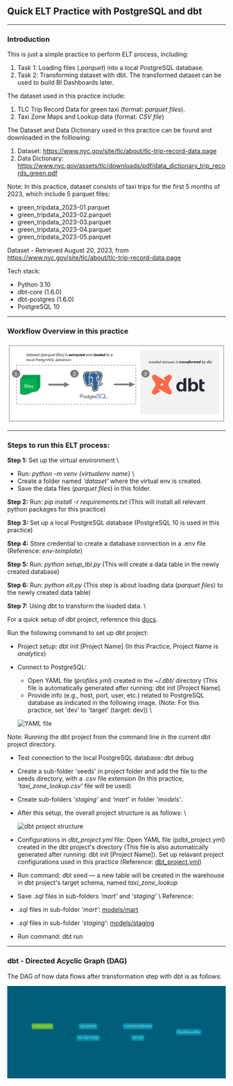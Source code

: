 ## Quick ELT Practice with PostgreSQL and dbt
---

### Introduction
This is just a simple practice to perform ELT process, including:
1. Task 1: Loading files (*.parquet*) into a local PostgreSQL database.
2. Task 2: Transforming dataset with dbt. The transformed dataset can be used to build BI Dashboards later.

The dataset used in this practice include:
1. TLC Trip Record Data for green taxi (format: *parquet files*).
2. Taxi Zone Maps and Lookup data (format: *CSV file*)

The Dataset and Data Dictionary used in this practice can be found and downloaded in the folllowing: 
1. Dataset: https://www.nyc.gov/site/tlc/about/tlc-trip-record-data.page
2. Data Dictionary: https://www.nyc.gov/assets/tlc/downloads/pdf/data_dictionary_trip_records_green.pdf

Note: In this practice, dataset consists of taxi trips for the first 5 months of 2023, which include 5 parquet files:
- green_tripdata_2023-01.parquet
- green_tripdata_2023-02.parquet  
- green_tripdata_2023-03.parquet
- green_tripdata_2023-04.parquet
- green_tripdata_2023-05.parquet

Dataset - Retrieved August 20, 2023, from https://www.nyc.gov/site/tlc/about/tlc-trip-record-data.page

Tech stack:
- Python 3.10
- dbt-core (1.6.0)
- dbt-postgres (1.6.0)
- PostgreSQL 10

---
### Workflow Overview in this practice

  ![workflow](https://github.com/DoThNg/Data-Engineering-Projects/blob/main/1_PostgreSQL_ETL/docs/elt_workflow.png)

---

### Steps to run this ELT process:
**Step 1:** Set up the virtual environment \\
- Run: *python -m venv {virtualenv name}* \\
- Create a folder named *'dataset'* where the virtual env is created. 
- Save the data files (*parquet files*) in this folder. 

**Step 2:** Run: *pip install -r requirements.txt* (This will install all relevant python packages for this practice)

**Step 3:** Set up a local PostgreSQL database (PostgreSQL 10 is used in this practice)

**Step 4:** Store credential to create a database connection in a .env file (Reference: *env-template*)

**Step 5:** Run: *python setup_tbl.py* (This will create a data table in the newly created database)

**Step 6:** Run: *python elt.py* (This step is about loading data (*parquet files*) to the newly created data table)

**Step 7:** Using dbt to transform the loaded data. \\

For a quick setup of dbt project, reference this [docs](https://docs.getdbt.com/quickstarts/manual-install?step=2). 

Run the following command to set up dbt project: 
- Project setup: dbt init [Project Name] (In this Practice, Project Name is *analytics*)
- Connect to PostgreSQL: 
  - Open YAML file (*profiles.yml*) created in the *~/.dbt/* directory (This file is automatically generated after running: dbt init [Project Name]. 
  - Provide info (e.g., host, port, user, etc.) related to PostgreSQL database as indicated in the following image. (Note: For this practice, set 'dev' to 'target' (target: dev)) \\

  ![YAML file](...)


Note: Running the dbt project from the command line in the current dbt project directory.

- Test connection to the local PostgreSQL database: dbt debug 
- Create a sub-folder 'seeds' in project folder and add the file to the seeds directory, with a .csv file extension (In this practice, *'taxi_zone_lookup.csv'* file will be used)
- Create sub-folders *'staging'* and *'mart'* in folder *'models'*. 
- After this setup, the overall project structure is as follows: \\

  ![dbt project structure](...)


- Configurations in *dbt_project.yml* file: Open YAML file (pdbt_project.yml) created in the dbt project's directory (This file is also automatically generated after running: dbt init [Project Name]). Set up relavant project configurations used in this practice (Reference: [dbt_project.yml]())
- Run command: dbt seed — a new table will be created in the warehouse in dbt project's target schema, named *taxi_zone_lookup*
- Save *.sql* files in sub-folders *'mart'* and *'staging'* \\
Reference:
 -  *.sql* files in sub-folder *'mart'*: [models/mart]()
 - *.sql* files in sub-folder *'staging'*: [models/staging]()

- Run command: dbt run

---

### dbt - Directed Acyclic Graph (DAG) 
The DAG of how data flows after transformation step with dbt is as follows:

  ![dag](https://github.com/DoThNg/Data-Engineering-Projects/blob/main/1_PostgreSQL_ETL/docs/dbt-dag.png)



